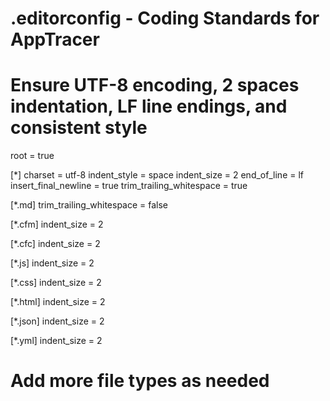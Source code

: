 # .editorconfig - Coding Standards for AppTracer
# Ensure UTF-8 encoding, 2 spaces indentation, LF line endings, and consistent style

root = true

[*]
charset = utf-8
indent_style = space
indent_size = 2
end_of_line = lf
insert_final_newline = true
trim_trailing_whitespace = true

[*.md]
trim_trailing_whitespace = false

[*.cfm]
indent_size = 2

[*.cfc]
indent_size = 2

[*.js]
indent_size = 2

[*.css]
indent_size = 2

[*.html]
indent_size = 2

[*.json]
indent_size = 2

[*.yml]
indent_size = 2

# Add more file types as needed
